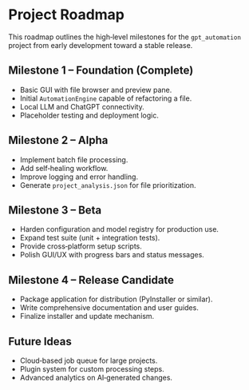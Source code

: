 # Project Roadmap

This roadmap outlines the high‑level milestones for the `gpt_automation`
project from early development toward a stable release.

## Milestone 1 – Foundation (Complete)
- Basic GUI with file browser and preview pane.
- Initial `AutomationEngine` capable of refactoring a file.
- Local LLM and ChatGPT connectivity.
- Placeholder testing and deployment logic.

## Milestone 2 – Alpha
- Implement batch file processing.
- Add self‑healing workflow.
- Improve logging and error handling.
- Generate `project_analysis.json` for file prioritization.

## Milestone 3 – Beta
- Harden configuration and model registry for production use.
- Expand test suite (unit + integration tests).
- Provide cross‑platform setup scripts.
- Polish GUI/UX with progress bars and status messages.

## Milestone 4 – Release Candidate
- Package application for distribution (PyInstaller or similar).
- Write comprehensive documentation and user guides.
- Finalize installer and update mechanism.

## Future Ideas
- Cloud‑based job queue for large projects.
- Plugin system for custom processing steps.
- Advanced analytics on AI‑generated changes.
